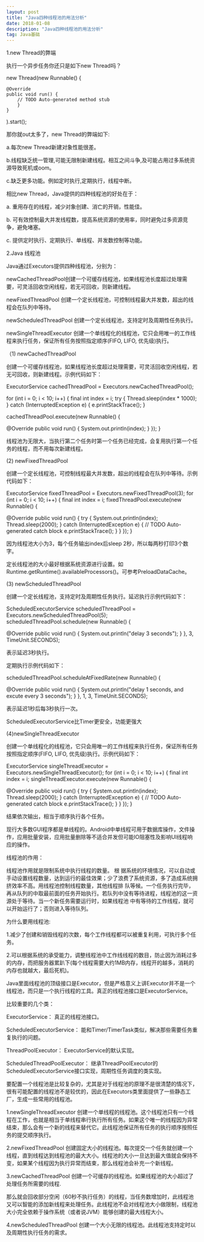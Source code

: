 ```yaml
---
layout: post
title: "Java四种线程池的用法分析"
date: 2018-01-08
description: "Java四种线程池的用法分析"
tag: Java基础
---
```


1.new Thread的弊端

执行一个异步任务你还只是如下new Thread吗？

new Thread(new Runnable() {

    @Override
    public void run() {
        // TODO Auto-generated method stub
        }
    }
).start();

那你就out太多了，new Thread的弊端如下:

a.每次new Thread新建对象性能很差。

b.线程缺乏统一管理,可能无限制新建线程。相互之间斗争,及可能占用过多系统资源导致死机或oom。

c.缺乏更多功能。例如定时执行,定期执行，线程中断。

相比new Thread，Java提供的四种线程池的好处在于：

a. 重用存在的线程，减少对象创建、消亡的开销，性能佳。 

b. 可有效控制最大并发线程数，提高系统资源的使用率，同时避免过多资源竞争，避免堵塞。 

c. 提供定时执行、定期执行、单线程、并发数控制等功能。

2.Java 线程池

Java通过Executors提供四种线程池，分别为：

newCachedThreadPool创建一个可缓存线程池，如果线程池长度超过处理需要，可灵活回收空闲线程，若无可回收，则新建线程。

newFixedThreadPool 创建一个定长线程池，可控制线程最大并发数，超出的线程会在队列中等待。

newScheduledThreadPool 创建一个定长线程池，支持定时及周期性任务执行。

newSingleThreadExecutor 创建一个单线程化的线程池，它只会用唯一的工作线程来执行任务，保证所有任务按照指定顺序(FIFO, LIFO, 优先级)执行。

（1) newCachedThreadPool

创建一个可缓存线程池，如果线程池长度超过处理需要，可灵活回收空闲线程，若无可回收，则新建线程。示例代码如下：


ExecutorService cachedThreadPool = Executors.newCachedThreadPool();

for (int i = 0; i < 10; i++) {
    final int index = i;
try {
    Thread.sleep(index * 1000);
} 
    catch (InterruptedException e) {
        e.printStackTrace();
}

cachedThreadPool.execute(new Runnable() {

@Override
public void run() {
    System.out.println(index);
}
});
}

线程池为无限大，当执行第二个任务时第一个任务已经完成，会复用执行第一个任务的线程，而不用每次新建线程。

(2) newFixedThreadPool

创建一个定长线程池，可控制线程最大并发数，超出的线程会在队列中等待。示例代码如下：

ExecutorService fixedThreadPool = Executors.newFixedThreadPool(3);
for (int i = 0; i < 10; i++) {
final int index = i;
fixedThreadPool.execute(new Runnable() {

@Override
public void run() {
try {
    System.out.println(index);
    Thread.sleep(2000);
} catch (InterruptedException e) {
    // TODO Auto-generated catch block
    e.printStackTrace();
    }
}
});
}

因为线程池大小为3，每个任务输出index后sleep 2秒，所以每两秒打印3个数字。

定长线程池的大小最好根据系统资源进行设置。如Runtime.getRuntime().availableProcessors()。可参考PreloadDataCache。

(3) newScheduledThreadPool

创建一个定长线程池，支持定时及周期性任务执行。延迟执行示例代码如下：

ScheduledExecutorService scheduledThreadPool = Executors.newScheduledThreadPool(5);
 scheduledThreadPool.schedule(new Runnable() {

@Override
public void run() {
    System.out.println("delay 3 seconds");
}
}, 3, TimeUnit.SECONDS);

表示延迟3秒执行。

定期执行示例代码如下：

scheduledThreadPool.scheduleAtFixedRate(new Runnable() {

@Override
public void run() {
    System.out.println("delay 1 seconds, and excute every 3 seconds");
}
}, 1, 3, TimeUnit.SECONDS);

表示延迟1秒后每3秒执行一次。

ScheduledExecutorService比Timer更安全，功能更强大

(4)newSingleThreadExecutor

创建一个单线程化的线程池，它只会用唯一的工作线程来执行任务，保证所有任务按照指定顺序(FIFO, LIFO, 优先级)执行。示例代码如下：

ExecutorService singleThreadExecutor = Executors.newSingleThreadExecutor();
for (int i = 0; i < 10; i++) {
final int index = i;
singleThreadExecutor.execute(new Runnable() {

@Override
public void run() {
    try {
        System.out.println(index);
    Thread.sleep(2000);
} catch (InterruptedException e) {
    // TODO Auto-generated catch block
    e.printStackTrace();
        }
}
    });
}

结果依次输出，相当于顺序执行各个任务。

现行大多数GUI程序都是单线程的。Android中单线程可用于数据库操作，文件操作，应用批量安装，应用批量删除等不适合并发但可能IO阻塞性及影响UI线程响应的操作。

线程池的作用：

线程池作用就是限制系统中执行线程的数量。 
根 据系统的环境情况，可以自动或手动设置线程数量，达到运行的最佳效果；少了浪费了系统资源，多了造成系统拥挤效率不高。用线程池控制线程数量，其他线程排 队等候。一个任务执行完毕，再从队列的中取最前面的任务开始执行。若队列中没有等待进程，线程池的这一资源处于等待。当一个新任务需要运行时，如果线程池 中有等待的工作线程，就可以开始运行了；否则进入等待队列。


为什么要用线程池:

1.减少了创建和销毁线程的次数，每个工作线程都可以被重复利用，可执行多个任务。

2.可以根据系统的承受能力，调整线程池中工作线线程的数目，防止因为消耗过多的内存，而把服务器累趴下(每个线程需要大约1MB内存，线程开的越多，消耗的内存也就越大，最后死机)。

Java里面线程池的顶级接口是Executor，但是严格意义上讲Executor并不是一个线程池，而只是一个执行线程的工具。真正的线程池接口是ExecutorService。

比较重要的几个类：

ExecutorService： 真正的线程池接口。

ScheduledExecutorService： 能和Timer/TimerTask类似，解决那些需要任务重复执行的问题。

ThreadPoolExecutor： ExecutorService的默认实现。

ScheduledThreadPoolExecutor： 继承ThreadPoolExecutor的ScheduledExecutorService接口实现，周期性任务调度的类实现。

要配置一个线程池是比较复杂的，尤其是对于线程池的原理不是很清楚的情况下，很有可能配置的线程池不是较优的，因此在Executors类里面提供了一些静态工厂，生成一些常用的线程池。

1.newSingleThreadExecutor
创建一个单线程的线程池。这个线程池只有一个线程在工作，也就是相当于单线程串行执行所有任务。如果这个唯一的线程因为异常结束，那么会有一个新的线程来替代它。此线程池保证所有任务的执行顺序按照任务的提交顺序执行。

2.newFixedThreadPool
创建固定大小的线程池。每次提交一个任务就创建一个线程，直到线程达到线程池的最大大小。线程池的大小一旦达到最大值就会保持不变，如果某个线程因为执行异常而结束，那么线程池会补充一个新线程。

3.newCachedThreadPool
创建一个可缓存的线程池。如果线程池的大小超过了处理任务所需要的线程.

那么就会回收部分空闲（60秒不执行任务）的线程，当任务数增加时，此线程池又可以智能的添加新线程来处理任务。此线程池不会对线程池大小做限制，线程池大小完全依赖于操作系统（或者说JVM）能够创建的最大线程大小。

4.newScheduledThreadPool
创建一个大小无限的线程池。此线程池支持定时以及周期性执行任务的需求。









